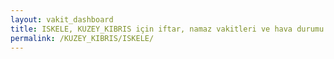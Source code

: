 ```yaml
---
layout: vakit_dashboard
title: ISKELE, KUZEY_KIBRIS için iftar, namaz vakitleri ve hava durumu - ilçe/eyalet seç
permalink: /KUZEY_KIBRIS/ISKELE/
---
```


<script type="text/javascript">
  var GLOBAL_COUNTRY = 'KUZEY_KIBRIS';
  var GLOBAL_CITY = 'ISKELE';
  var GLOBAL_STATE = '';
  var lat = 72;
  var lon = 21;
</script>

